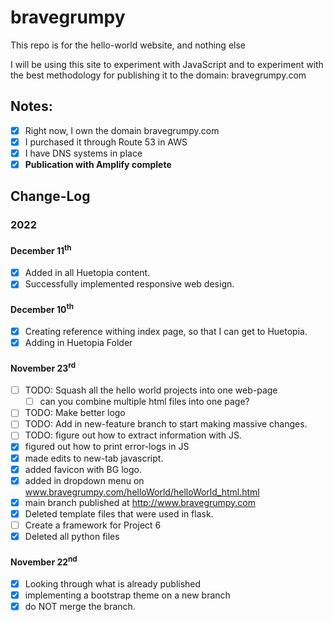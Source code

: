 # bravegrumpy

This repo is for the hello-world website, and nothing else

I will be using this site to experiment with JavaScript and to experiment with
the best methodology for publishing it to the domain: bravegrumpy.com

## Notes:

- [x] Right now, I own the domain bravegrumpy.com
- [x] I purchased it through Route 53 in AWS
- [x] I have DNS systems in place
- [x] **Publication with Amplify complete**

## Change-Log

### 2022

#### December 11<sup>th</sup>

- [x] Added in all Huetopia content.
- [x] Successfully implemented responsive web design.

#### December 10<sup>th</sup>

- [x] Creating reference withing index page, so that I can get to Huetopia.
- [x] Adding in Huetopia Folder

#### November 23<sup>rd</sup>

- [ ] TODO: Squash all the hello world projects into one web-page
  - [ ] can you combine multiple html files into one page?
- [ ] TODO: Make better logo
- [ ] TODO: Add in new-feature branch to start making massive changes.
- [ ] TODO: figure out how to extract information with JS.
- [x] figured out how to print error-logs in JS
- [x] made edits to new-tab javascript.
- [x] added favicon with BG logo.
- [x] added in dropdown menu on
      www.bravegrumpy.com/helloWorld/helloWorld_html.html
- [x] main branch published at http://www.bravegrumpy.com
- [x] Deleted template files that were used in flask.
- [ ] Create a framework for Project 6
- [x] Deleted all python files

#### November 22<sup>nd</sup>

- [x] Looking through what is already published
- [x] implementing a bootstrap theme on a new branch
- [x] do NOT merge the branch.
